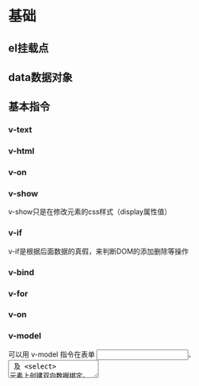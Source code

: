 # 基础

## el挂载点





## data数据对象



## 基本指令

### v-text

### v-html

### v-on

### v-show

v-show只是在修改元素的css样式（display属性值）

### v-if

v-if是根据后面数据的真假，来判断DOM的添加删除等操作


### v-bind

### v-for

### v-on

### v-model

可以用 v-model 指令在表单 <input>、<textarea> 及 <select> 元素上创建双向数据绑定。





## 组件

定义一个vue组件

向组件中传值需要用props：在组件的自定义标签中通过v-bind绑定数据到props里。



## axios

加载页面的方法，设置vue生命周期的钩子函数

~~~js
      mounted(){
        axios.get('/index2/get').then(response=>{
          this.results = response.data;
        }).catch(function (err) {
            console.log(err);
        });
      },
~~~

调用方法

~~~js
      methods: {
        searchKey: function(){
          var keywords = this.keywords;
          console.log(keywords);
          //开始对接
          axios.get('search/'+keywords+'/1/10').then(response=>{
            console.log(response);
            //绑定数据
            this.results = response.data;
          })
        }
      }
~~~





## 计算属性

跟方法的区别，调用是通过属性调用的。数据缓存在内存中作为属性。目的就是为了将不经常变化的计算结果缓存起来，减少开销。

~~~html
<div id="example">
  <p>Original message: "{{ message }}"</p>
  <p>Computed reversed message: "{{ reversedMessage }}"</p>
</div>
~~~



~~~js
var vm = new Vue({
  el: '#example',
  data: {
    message: 'Hello'
  },
  computed: {
    // 计算属性的 getter
    reversedMessage: function () {
      // `this` 指向 vm 实例
      return this.message.split('').reverse().join('')
    }
  }
})
~~~



## 插槽

将 <slot> 元素作为承载分发内容的出口。





# vue-cli

使用cnmp安装vue-cli

~~~
cnpm install vue-cli -g
~~~

查看模板

~~~
vue list
~~~

在一个空文件夹中创建项目

~~~
vue init webpack myvue
~~~

![image-20200509154600294](Vue.assets/image-20200509154600294.png)

进入项目目录，安装依赖

~~~
npm install
~~~

修复

~~~
npm audit fix
~~~

启动项目

~~~
npm run dev
~~~

![image-20200509155245958](Vue.assets/image-20200509155245958.png)

![image-20200509155255398](Vue.assets/image-20200509155255398.png)





可以用各种编辑器导入项目

这里我用vscode

![image-20200509155142230](Vue.assets/image-20200509155142230.png)

配置端口

![image-20200509155908780](Vue.assets/image-20200509155908780.png)





安装webpack

~~~
cnpm install webpack -g
cnpm install webpack-cli -g
~~~

